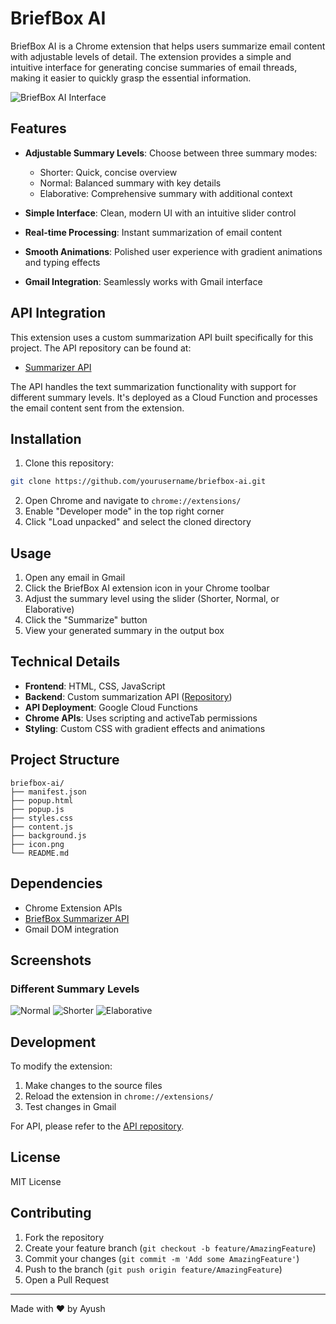 # BriefBox AI

BriefBox AI is a Chrome extension that helps users summarize email content with adjustable levels of detail. The extension provides a simple and intuitive interface for generating concise summaries of email threads, making it easier to quickly grasp the essential information.

![BriefBox AI Interface](screenshots/interface.png)

## Features

- **Adjustable Summary Levels**: Choose between three summary modes:
  - Shorter: Quick, concise overview
  - Normal: Balanced summary with key details
  - Elaborative: Comprehensive summary with additional context

- **Simple Interface**: Clean, modern UI with an intuitive slider control
- **Real-time Processing**: Instant summarization of email content
- **Smooth Animations**: Polished user experience with gradient animations and typing effects
- **Gmail Integration**: Seamlessly works with Gmail interface

## API Integration

This extension uses a custom summarization API built specifically for this project. The API repository can be found at:
- [Summarizer API](https://github.com/ayushraj09/summarizer-api)

The API handles the text summarization functionality with support for different summary levels. It's deployed as a Cloud Function and processes the email content sent from the extension.

## Installation

1. Clone this repository:
```bash
git clone https://github.com/yourusername/briefbox-ai.git
```

2. Open Chrome and navigate to `chrome://extensions/`
3. Enable "Developer mode" in the top right corner
4. Click "Load unpacked" and select the cloned directory

## Usage

1. Open any email in Gmail
2. Click the BriefBox AI extension icon in your Chrome toolbar
3. Adjust the summary level using the slider (Shorter, Normal, or Elaborative)
4. Click the "Summarize" button
5. View your generated summary in the output box

## Technical Details

- **Frontend**: HTML, CSS, JavaScript
- **Backend**: Custom summarization API ([Repository](https://github.com/ayushraj09/summarizer-api))
- **API Deployment**: Google Cloud Functions
- **Chrome APIs**: Uses scripting and activeTab permissions
- **Styling**: Custom CSS with gradient effects and animations

## Project Structure

```
briefbox-ai/
├── manifest.json
├── popup.html
├── popup.js
├── styles.css
├── content.js
├── background.js
├── icon.png
└── README.md
```

## Dependencies

- Chrome Extension APIs
- [BriefBox Summarizer API](https://github.com/ayushraj09/summarizer-api)
- Gmail DOM integration

## Screenshots

### Different Summary Levels
![Normal](screenshots/normal.png)
![Shorter](screenshots/shorter.png)
![Elaborative](screenshots/elaborative.png)

## Development

To modify the extension:

1. Make changes to the source files
2. Reload the extension in `chrome://extensions/`
3. Test changes in Gmail

For API, please refer to the [API repository](https://github.com/ayushraj09/summarizer-api).

## License

MIT License

## Contributing

1. Fork the repository
2. Create your feature branch (`git checkout -b feature/AmazingFeature`)
3. Commit your changes (`git commit -m 'Add some AmazingFeature'`)
4. Push to the branch (`git push origin feature/AmazingFeature`)
5. Open a Pull Request

---
Made with ❤️ by Ayush
